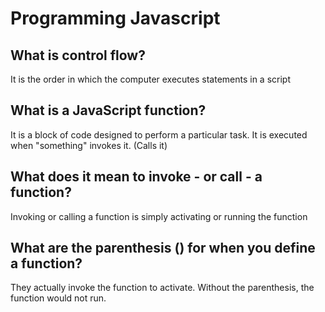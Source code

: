 # Programming Javascript

## What is control flow?

It is the order in which the computer executes statements in a script

## What is a JavaScript function?

It is a block of code designed to perform a particular task. It is executed when "something" invokes it. (Calls it)

## What does it mean to invoke - or call - a function?

Invoking or calling a function is simply activating or running the function

## What are the parenthesis () for when you define a function?

They actually invoke the function to activate. Without the parenthesis, the function would not run.
